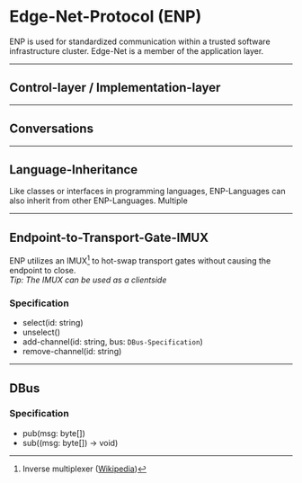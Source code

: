 # Edge-Net-Protocol (ENP)

ENP is used for standardized communication within a trusted software infrastructure cluster.
Edge-Net is a member of the application layer.  

---
## Control-layer / Implementation-layer

---
## Conversations

---
## Language-Inheritance

Like classes or interfaces in programming languages, ENP-Languages can also inherit from other ENP-Languages.
Multiple 

---
## Endpoint-to-Transport-Gate-IMUX

ENP utilizes an IMUX[^IMUX] to hot-swap transport gates without causing the endpoint to close. 
<br>
*Tip: The IMUX can be used as a clientside*

### Specification
- select(id: string)
- unselect()
- add-channel(id: string, bus: `DBus-Specification`)
- remove-channel(id: string)

---
## DBus

### Specification
- pub(msg: byte[])
- sub((msg: byte[]) -> void)

[^IMUX]: Inverse multiplexer ([Wikipedia](https://en.wikipedia.org/wiki/Inverse_multiplexer))
